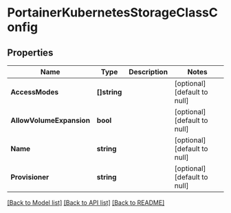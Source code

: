 # PortainerKubernetesStorageClassConfig

## Properties
Name | Type | Description | Notes
------------ | ------------- | ------------- | -------------
**AccessModes** | **[]string** |  | [optional] [default to null]
**AllowVolumeExpansion** | **bool** |  | [optional] [default to null]
**Name** | **string** |  | [optional] [default to null]
**Provisioner** | **string** |  | [optional] [default to null]

[[Back to Model list]](../README.md#documentation-for-models) [[Back to API list]](../README.md#documentation-for-api-endpoints) [[Back to README]](../README.md)


